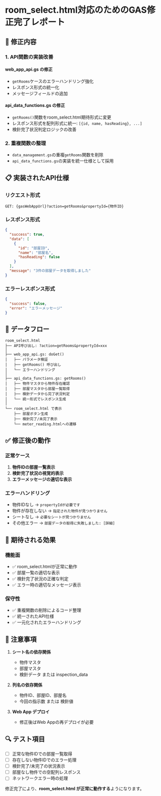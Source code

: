 # room_select.html対応のためのGAS修正完了レポート

## 🎯 修正内容

### **1. API関数の実装改善**

#### **web_app_api.gs の修正**
- `getRooms`ケースのエラーハンドリング強化
- レスポンス形式の統一化
- メッセージフィールドの追加

#### **api_data_functions.gs の修正**
- `getRooms()`関数をroom_select.html期待形式に変更
- レスポンス形式を配列形式に統一: `[{id, name, hasReading}, ...]`
- 検針完了状況判定ロジックの改善

### **2. 重複関数の整理**
- `data_management.gs`の重複`getRooms`関数を削除
- `api_data_functions.gs`の実装を統一仕様として採用

## 📋 実装されたAPI仕様

### **リクエスト形式**
```
GET: {gasWebAppUrl}?action=getRooms&propertyId={物件ID}
```

### **レスポンス形式**
```json
{
  "success": true,
  "data": [
    {
      "id": "部屋ID",
      "name": "部屋名", 
      "hasReading": false
    }
  ],
  "message": "3件の部屋データを取得しました"
}
```

### **エラーレスポンス形式**
```json
{
  "success": false,
  "error": "エラーメッセージ"
}
```

## 🔧 データフロー

```
room_select.html
├── API呼び出し: ?action=getRooms&propertyId=xxx
│
├── web_app_api.gs: doGet()
│   ├── パラメータ検証
│   ├── getRooms() 呼び出し
│   └── エラーハンドリング
│
├── api_data_functions.gs: getRooms()
│   ├── 物件マスタから物件存在確認
│   ├── 部屋マスタから部屋一覧取得
│   ├── 検針データから完了状況判定
│   └── 統一形式でレスポンス生成
│
└── room_select.html で表示
    ├── 部屋ボタン生成
    ├── 検針完了/未完了表示
    └── meter_reading.htmlへの遷移
```

## ✅ 修正後の動作

### **正常ケース**
1. **物件IDの部屋一覧表示**
2. **検針完了状況の視覚的表示**
3. **エラーメッセージの適切な表示**

### **エラーハンドリング**
- 物件IDなし → `propertyIdが必要です`
- 物件が存在しない → `指定された物件が見つかりません`
- シートなし → `必要なシートが見つかりません`
- その他エラー → `部屋データの取得に失敗しました: [詳細]`

## 🎉 期待される効果

### **機能面**
- ✅ room_select.htmlが正常に動作
- ✅ 部屋一覧の適切な表示
- ✅ 検針完了状況の正確な判定
- ✅ エラー時の適切なメッセージ表示

### **保守性**
- ✅ 重複関数の削除によるコード整理
- ✅ 統一されたAPI仕様
- ✅ 一元化されたエラーハンドリング

## 🚨 注意事項

1. **シート名の依存関係**
   - 物件マスタ
   - 部屋マスタ  
   - 検針データ または inspection_data

2. **列名の依存関係**
   - 物件ID、部屋ID、部屋名
   - 今回の指示数 または 検針値

3. **Web App デプロイ**
   - 修正後はWeb Appの再デプロイが必要

## 🔍 テスト項目

- [ ] 正常な物件IDでの部屋一覧取得
- [ ] 存在しない物件IDでのエラー処理
- [ ] 検針完了/未完了の状況表示
- [ ] 部屋なし物件での空配列レスポンス
- [ ] ネットワークエラー時の処理

修正完了により、**room_select.html が正常に動作する**ようになります。
